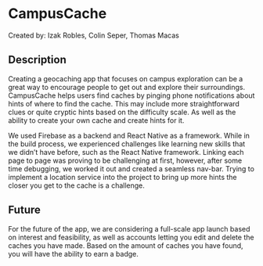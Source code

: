 # CampusCache
Created by: Izak Robles, Colin Seper, Thomas Macas

## Description

Creating a geocaching app that focuses on campus exploration can be a great way to encourage people to get out and explore their surroundings. CampusCache helps users find caches by pinging phone notifications about hints of where to find the cache. This may include more straightforward clues or quite cryptic hints based on the difficulty scale. As well as the ability to create your own cache and create hints for it. 

We used Firebase as a backend and React Native as a framework. While in the build process, we experienced challenges like learning new skills that we didn’t have before, such as the React Native framework. Linking each page to page was proving to be challenging at first, however, after some time debugging, we worked it out and created a seamless nav-bar. Trying to implement a location service into the project to bring up more hints the closer you get to the cache is a challenge. 

## Future

For the future of the app, we are considering a full-scale app launch based on interest and feasibility, as well as accounts letting you edit and delete the caches you have made. Based on the amount of caches you have found, you will have the ability to earn a badge.  
